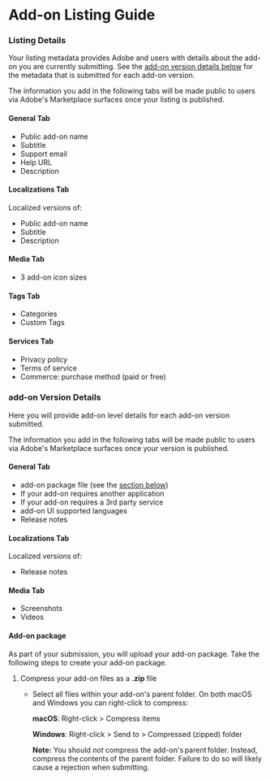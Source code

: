 # Add-on Listing Guide

### Listing Details

Your listing metadata provides Adobe and users with details about the add-on you are currently submitting. See the [add-on version details below](#add-on-version-details) for the metadata that is submitted for each add-on version.

The information you add in the following tabs will be made public to users via Adobe's Marketplace surfaces once your listing is published.

#### General Tab

- Public add-on name
- Subtitle
- Support email
- Help URL
- Description

#### Localizations Tab

Localized versions of:

- Public add-on name
- Subtitle
- Description

#### Media Tab

- 3 add-on icon sizes

#### Tags Tab

- Categories
- Custom Tags

#### Services Tab

- Privacy policy
- Terms of service
- Commerce: purchase method (paid or free)

### add-on Version Details

Here you will provide add-on level details for each add-on version submitted.

The information you add in the following tabs will be made public to users via Adobe's Marketplace surfaces once your version is published.

#### General Tab

- add-on package file (see the [section below](#add-on-package))
- If your add-on requires another application
- If your add-on requires a 3rd party service
- add-on UI supported languages
- Release notes

#### Localizations Tab

Localized versions of:

- Release notes

#### Media Tab

- Screenshots
- Videos

#### Add-on package

As part of your submission, you will upload your add-on package. Take the following steps to create your add-on package.

1. Compress your add-on files as a **.zip** file

   - Select all files within your add-on's parent folder. On both macOS and Windows you can right-click to compress:

     **macOS**:
     Right-click > Compress items

     **Windows**:
     Right-click > Send to > Compressed (zipped) folder

     **Note:** You should _not_ compress the add-on's parent folder. Instead, compress the contents of the parent folder. Failure to do so will likely cause a rejection when submitting.

